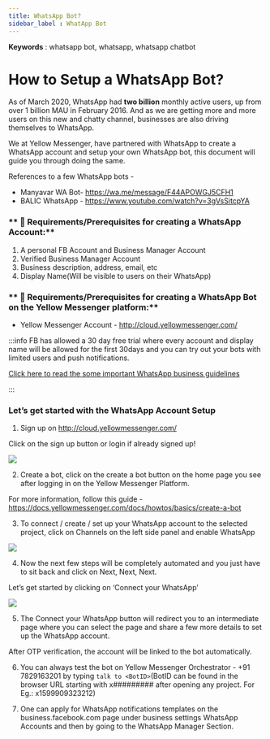 ```yaml
---
title: WhatsApp Bot? 
sidebar_label : WhatApp Bot
---
```


**Keywords** :  whatsapp bot, whatsapp, whatsapp chatbot

# How to Setup a WhatsApp Bot? 

As of March 2020, WhatsApp had **two billion** monthly active users, up from over 1 billion MAU in February 2016. And as we are getting more and more users on this new and chatty channel, businesses are also driving themselves to WhatsApp. 

We at Yellow Messenger, have partnered with WhatsApp to create a WhatsApp account and setup your own WhatsApp bot, this document will guide you through doing the same. 

References to a few WhatsApp bots - 
- Manyavar WA Bot- https://wa.me/message/F44APOWGJ5CFH1
- BALIC WhatsApp - https://www.youtube.com/watch?v=3gVsSitcpYA


### ** :memo: Requirements/Prerequisites for creating a WhatsApp Account:**
1. A personal FB Account and Business Manager Account
2. Verified Business Manager Account
3. Business description, address, email, etc
4. Display Name(Will be visible to users on their WhatsApp)

### ** :memo: Requirements/Prerequisites for creating a WhatsApp Bot on the Yellow Messenger platform:**
- Yellow Messenger Account - http://cloud.yellowmessenger.com/

:::info
FB has allowed a 30 day free trial where every account and display name will be allowed for the first 30days and you can try out your bots with limited users and push notifications. 

[Click here to read the some important WhatsApp business guidelines](https://docs.google.com/document/d/1MUF7TEYVyunkEi553NyOFtuZn7mq02rLnPZuyWcp5sY/edit?usp=sharing)

:::


### **Let’s get started with the WhatsApp Account Setup**

1. Sign up on http://cloud.yellowmessenger.com/

Click on the sign up button or login if already signed up!

![](https://cdn.yellowmessenger.com/yFyjM8xzBpzM1617261324593.png)

2. Create a bot, click on the create a bot button on the home page you see after logging in on the Yellow Messenger Platform. 

For more information, follow this guide - https://docs.yellowmessenger.com/docs/howtos/basics/create-a-bot

3. To connect / create / set up your WhatsApp account to the selected project, click on Channels on the left side panel and enable WhatsApp


![](https://cdn.yellowmessenger.com/GKkmua4Xn3NU1617261375821.png)

4. Now the next few steps will be completely automated and you just have to sit back and click on Next, Next, Next. 

Let’s get started by clicking on ‘Connect your WhatsApp’ 

![](https://cdn.yellowmessenger.com/Aq06cE0ompjF1617261350070.png)

5. The Connect your WhatsApp button will redirect you to an intermediate page where you can select the page and share a few more details to set up the WhatsApp account. 

After OTP verification, the account will be linked to the bot automatically. 

6. You can always test the bot on Yellow Messenger Orchestrator - +91 7829163201 by typing `talk to <BotID>`(BotID can be found in the browser URL starting with x######### after opening any project. For Eg.: x1599909323212)

7. One can apply for WhatsApp notifications templates on the business.facebook.com page under business settings WhatsApp Accounts and then by going to the WhatsApp Manager Section. 


